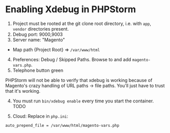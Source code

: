 # Enabling Xdebug in PHPStorm

1. Project must be rooted at the git clone root directory, i.e. with `app`,
   `vendor` directories present.
2. Debug port: 9000,9003
3. Server name: "Magento"
  - Map path {Project Root} => `/var/www/html`
4. Preferences: Debug / Skipped Paths. Browse to and add `magento-vars.php`.
5. Telephone button green

PHPStorm will not be able to verify that xdebug is working because of Magento's
crazy handling of URL paths -> file paths. You'll just have to trust that it's
working.

4. You must run `bin/xdebug enable` every time you start the container. TODO

5. Cloud: Replace in `php.ini`:

```dosini
auto_prepend_file = /var/www/html/magento-vars.php
```
